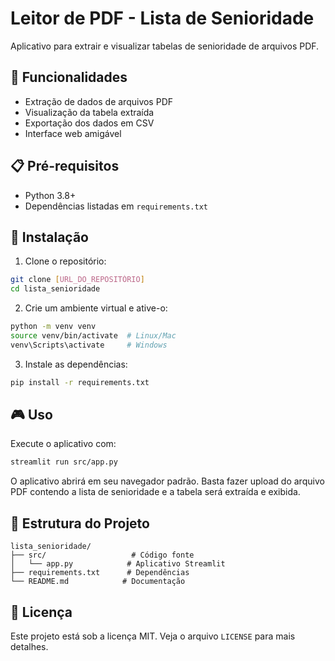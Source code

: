 # Leitor de PDF - Lista de Senioridade

Aplicativo para extrair e visualizar tabelas de senioridade de arquivos PDF.

## 🚀 Funcionalidades

- Extração de dados de arquivos PDF
- Visualização da tabela extraída
- Exportação dos dados em CSV
- Interface web amigável

## 📋 Pré-requisitos

- Python 3.8+
- Dependências listadas em `requirements.txt`

## 🔧 Instalação

1. Clone o repositório:
```bash
git clone [URL_DO_REPOSITÓRIO]
cd lista_senioridade
```

2. Crie um ambiente virtual e ative-o:
```bash
python -m venv venv
source venv/bin/activate  # Linux/Mac
venv\Scripts\activate     # Windows
```

3. Instale as dependências:
```bash
pip install -r requirements.txt
```

## 🎮 Uso

Execute o aplicativo com:
```bash
streamlit run src/app.py
```

O aplicativo abrirá em seu navegador padrão. Basta fazer upload do arquivo PDF contendo a lista de senioridade e a tabela será extraída e exibida.

## 📁 Estrutura do Projeto

```
lista_senioridade/
├── src/                   # Código fonte
│   └── app.py            # Aplicativo Streamlit
├── requirements.txt      # Dependências
└── README.md            # Documentação
```

## 📝 Licença

Este projeto está sob a licença MIT. Veja o arquivo `LICENSE` para mais detalhes. 